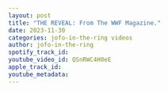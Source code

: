 ```yaml
---
layout: post
title: "THE REVEAL: From The WWF Magazine."
date: 2023-11-30
categories: jofo-in-the-ring videos
author: jofo-in-the-ring
spotify_track_id: 
youtube_video_id: QSnRWC4H0eE
apple_track_id: 
youtube_metadata: 
---
```

